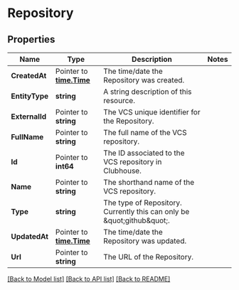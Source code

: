 # Repository

## Properties

Name | Type | Description | Notes
------------ | ------------- | ------------- | -------------
**CreatedAt** | Pointer to [**time.Time**](time.Time.md) | The time/date the Repository was created. | 
**EntityType** | **string** | A string description of this resource. | 
**ExternalId** | Pointer to **string** | The VCS unique identifier for the Repository. | 
**FullName** | Pointer to **string** | The full name of the VCS repository. | 
**Id** | Pointer to **int64** | The ID associated to the VCS repository in Clubhouse. | 
**Name** | Pointer to **string** | The shorthand name of the VCS repository. | 
**Type** | **string** | The type of Repository. Currently this can only be \&quot;github\&quot;. | 
**UpdatedAt** | Pointer to [**time.Time**](time.Time.md) | The time/date the Repository was updated. | 
**Url** | Pointer to **string** | The URL of the Repository. | 

[[Back to Model list]](../README.md#documentation-for-models) [[Back to API list]](../README.md#documentation-for-api-endpoints) [[Back to README]](../README.md)


